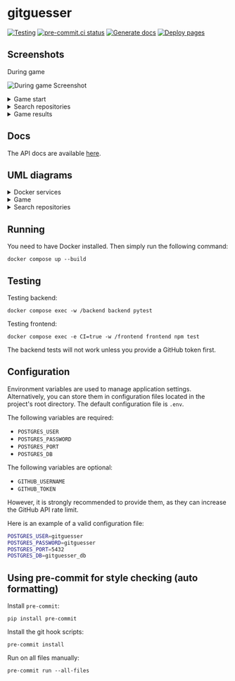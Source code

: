 # gitguesser

[![Testing](https://github.com/gitguesser/gitguesser/actions/workflows/test.yml/badge.svg)](https://github.com/gitguesser/gitguesser/actions/workflows/test.yml)
[![pre-commit.ci status](https://results.pre-commit.ci/badge/github/gitguesser/gitguesser/main.svg)](https://results.pre-commit.ci/latest/github/gitguesser/gitguesser/main)
[![Generate docs](https://github.com/gitguesser/gitguesser/actions/workflows/docs.yml/badge.svg)](https://github.com/gitguesser/gitguesser/actions/workflows/docs.yml)
[![Deploy pages](https://github.com/gitguesser/gitguesser/actions/workflows/pages/pages-build-deployment/badge.svg)](https://github.com/gitguesser/gitguesser/actions/workflows/pages/pages-build-deployment)


## Screenshots
<summary>During game</summary>

![During game Screenshot](https://i.imgur.com/4SmzdSD.png)

<details>
<summary>Game start</summary>

![Game start Screenshot](https://i.imgur.com/5Cjzl7D.png)
</details>

<details>
<summary>Search repositories</summary>

![Search repositories Screenshot](https://i.imgur.com/t1Aq8wW.png)
</details>

<details>
<summary>Game results</summary>

![Game results Screenshot](https://i.imgur.com/8TRja4o.png)
</details>

## Docs
The API docs are available [here](https://gitguesser.github.io/gitguesser/).

## UML diagrams

<details>
<summary>Docker services</summary>

![Docker services UML](https://www.plantuml.com/plantuml/svg/LP2z2iCW4CVtUuhZzWIXIwUGeUzH_BYKa4H5RPRITw-Hn288v_t-7yEDCScGtjiANkf5lXZfuVJ20IE7VTOS2J-0gDtcdMMRa8mYb16DQh7AURQcQEU_DKp1sNGvhYLRyflcbP5wjdiHytmU2Bu0Hc7N3RNnd8NLZahxVlY7ZMhtnaNUXOHt8GH1wMc5Mn5WpFIupGy0)
</details>

<details>
<summary>Game</summary>

![Game UML](https://www.plantuml.com/plantuml/svg/RP0nRiCm34LtdeB8tWjaAD8flK0FGCkiJK2MLEghHMvVAqQDniYauJy-Vl5I8OwsH28Oel9L5YMIWEpyKTLPAhVrfI8E2rOaWKzlfKGB0ilfr0afvH6u6jxRSCycmzm68keQVddjy9chHWrWrvAh8VkDf9IURlYPlvhwxL_Eeq1eItUBAvgd8_MdwWjtPf95ULI8nKenvqBC_50foRTDWfKorz1j7KaPocxJ3CwV6uXPZolPAWS9iuviwGwCGvz-rcJNRsKrZOVJj64niAJwe_xqBwwrHLIwhBDjYRy0)
</details>


<details>
<summary>Search repositories</summary>

![Search repositories UML](https://www.plantuml.com/plantuml/svg/TOzBJiGm38RtFeKrUoum2pIiO8yuW2Tr6qjf71n7exaz2LH0X5ZLjR__aKjrCczx0d3nnFZAP26YST4ghYPS0IZq2Tyg6rB5rhzGkao25CgEfwTIaWHoqNmQ19Ko0y_YB-twUTl4Oxi2mB31XyS1d_6ziTsXZtrp86TSrMvaot7ysduhZBrPnfqyHCdRtFWm6X5dh55lcAGwwZfZIRK08avLZ7lUW3sopNn7_pfd_iUTyp8_idBYu3_GVUvfl8WDm1MZxbneOwIyu2ef_LBrVqvBXKiFQ7lw0000)
</details>

## Running

You need to have Docker installed. Then simply run the following command:
```
docker compose up --build
```

## Testing

Testing backend:
```
docker compose exec -w /backend backend pytest
```
Testing frontend:
```
docker compose exec -e CI=true -w /frontend frontend npm test
```
The backend tests will not work unless you provide a GitHub token first.

## Configuration

Environment variables are used to manage application settings.
Alternatively, you can store them in configuration files located in the
project's root directory. The default configuration file is `.env`.

The following variables are required:
- `POSTGRES_USER`
- `POSTGRES_PASSWORD`
- `POSTGRES_PORT`
- `POSTGRES_DB`

The following variables are optional:
- `GITHUB_USERNAME`
- `GITHUB_TOKEN`

However, it is strongly recommended to provide them, as they can increase the GitHub API rate limit.

Here is an example of a valid configuration file:
```bash
POSTGRES_USER=gitguesser
POSTGRES_PASSWORD=gitguesser
POSTGRES_PORT=5432
POSTGRES_DB=gitguesser_db
```

## Using pre-commit for style checking (auto formatting)

Install `pre-commit`:
```
pip install pre-commit
```

Install the git hook scripts:
```
pre-commit install
```

Run on all files manually:
```
pre-commit run --all-files
```
